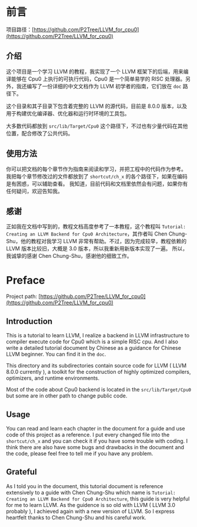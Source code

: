 # 前言

项目路径：[https://github.com/P2Tree/LLVM_for_cpu0](https://github.com/P2Tree/LLVM_for_cpu0)

## 介绍

这个项目是一个学习 LLVM 的教程，我实现了一个 LLVM 框架下的后端，用来编译能够在 Cpu0 上执行的可执行代码，Cpu0 是一个简单易学的 RISC 处理器。另外，我还编写了一份详细的中文文档作为 LLVM 初学者的指南，它们放在 `doc` 路径下。

这个目录和其子目录下包含着完整的 LLVM 的源代码，目前是 8.0.0 版本，以及用于构建优化编译器、优化器和运行时环境的工具包。

大多数代码都放到 `src/lib/Target/Cpu0` 这个路径下，不过也有少量代码在其他位置，配合修改了公共代码。

## 使用方法

你可以把文档的每个章节作为指南来阅读和学习，并把工程中的代码作为参考。 我把每个章节修改过的文件都放到了 `shortcut/ch_x` 的各个路径下，如果在编码是有困惑，可以辅助查看。 我知道，目前代码和文档里依然会有问题，如果你有任何疑问，欢迎告知我。

## 感谢

正如我在文档中写到的，教程文档高度参考了一本教程，这个教程叫 `Tutorial: Creating an LLVM Backend for Cpu0 Architecture`，其作者叫 Chen Chung-Shu，他的教程对我学习 LLVM 非常有帮助。不过，因为完成较早，教程依赖的 LLVM 版本比较旧，大概是 3.0 版本，所以我重新用新版本实现了一遍。 所以，我诚挚的感谢 Chen Chung-Shu，感谢他的细致工作。


# Preface

Project path: [https://github.com/P2Tree/LLVM_for_cpu0](https://github.com/P2Tree/LLVM_for_cpu0)

## Introduction

This is a tutorial to learn LLVM, I realize a backend in LLVM infrastructure to compiler execute code for Cpu0 which is a simple RISC cpu. And I also write a detailed tutorial document by Chinese as a guidance for Chinese LLVM beginner. You can find it in the `doc`.

This directory and its subdirectories contain source code for LLVM \( LLVM 8.0.0 currently \), a toolkit for the construction of highly optimized compilers, optimizers, and runtime environments.

Most of the code about Cpu0 backend is located in the `src/lib/Target/Cpu0` but some are in other path to change public code.

## Usage

You can read and learn each chapter in the document for a guide and use code of this project as a reference. I put every changed file into the `shortcut/ch_x` and you can check it if you have some trouble with coding. I think there are also have some bugs and drawbacks in the document and the code, please feel free to tell me if you have any problem.

## Grateful

As I told you in the document, this tutorial document is reference extensively to a guide with Chen Chung-Shu which name is `Tutorial: Creating an LLVM Backend for Cpu0 Architecture`, this guide is very helpful for me to learn LLVM. As the guidence is so old with LLVM \( LLVM 3.0 probably \), I achieved again with a new version of LLVM. So I express heartfelt thanks to Chen Chung-Shu and his careful work.

